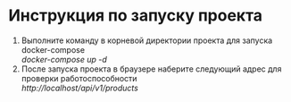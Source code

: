 # Инструкция по запуску проекта
1. Выполните команду в корневой директории проекта для запуска docker-compose\
*docker-compose up -d*
2. После запуска проекта в браузере наберите следующий адрес для проверки работоспособности\
*http://localhost/api/v1/products*
